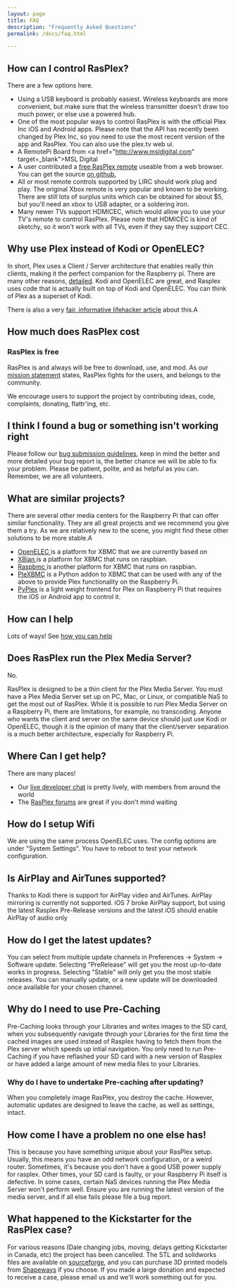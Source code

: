 ```yaml
---
layout: page 
title: FAQ
description: "Frequently Asked Questions"
permalink: /docs/faq.html

---
```


## How can I control RasPlex?

There are a few options here.

+ Using a USB keyboard is probably easiest. Wireless keyboards are more convenient, but make sure that the wireless transmitter doesn't draw too much power, or else use a powered hub.
+ One of the most popular ways to control RasPlex is with the official Plex Inc iOS and Android apps. Please note that the API has recently been changed by Plex Inc, so you need to use the most recent version of the app and RasPlex. You can also use the plex.tv web ui.
+ A RemotePi Board from <a href="http://www.msldigital.com" target=_blank">MSL Digital</a>
+ A user contributed a <a href="http://errorfreeit.com.au/blog/2014/1/4/free-online-rasplex-remote" target="_blank">free RasPlex remote</a> useable from a web browser. You can get the source <a href="https://github.com/RasPlex/Simple-RasPlex-Remote" target="_blank">on github.</a>
+ All or most remote controls supported by LIRC should work plug and play. The original Xbox remote is very popular and known to be working. There are still lots of surplus units which can be obtained for about $5, but you'll need an xbox to USB adapter, or a soldering iron.
+ Many newer TVs support HDMICEC, which would allow you to use your TV's remote to control RasPlex. Please note that HDMICEC is kind of sketchy, so it won't work with all TVs, even if they say they support CEC.

## Why use Plex instead of Kodi or OpenELEC?

In short, Plex uses a Client / Server architecture that enables really thin clients, making it the perfect companion for the Raspberry pi. There are many other reasons, [detailed](/about/why-rasplex.html). Kodi and OpenELEC are great, and Rasplex uses code that is actually built on top of Kodi and OpenELEC. You can think of Plex as a superset of Kodi.

There is also a very <a href="http://lifehacker.com/5991757/should-i-use-plex-or-xbmc-for-my-home-theater-pc" target="_blank">fair, informative lifehacker article</a> about this.A

## How much does RasPlex cost

### RasPlex is free

RasPlex is and always will be free to download, use, and mod. As our [mission statement](/about/mission-statement.html) states, RasPlex fights for the users, and belongs to the community.

We encourage users to support the project by contributing ideas, code, complaints, donating, flattr'ing, etc.

## I think I found a bug or something isn't working right

Please follow our <a href="https://github.com/RasPlex/RasPlex/wiki/How-to-report-a-bug" target="_blank">bug submission guidelines</a>, keep in mind the better and more detailed your bug report is, the better chance we will be able to fix your problem. Please be patient, polite, and as helpful as you can. Remember, we are all volunteers.

## What are similar projects?

There are several other media centers for the Raspberry Pi that can offer similar functionality. They are all great projects and we recommend you give them a try. As we are relatively new to the scene, you might find these other solutions to be more stable.A

+ <a href="http://www.openelec.tv/" target="_blank"> OpenELEC </a> is a platform for XBMC that we are currently based on
+ <a href="http://xbian.org/" target="_blank"> XBian </a> is a platform for XBMC that runs on raspbian.
+ <a href="http://www.raspbmc.com/" target="_blank"> Raspbmc </a>is another platform for XBMC that runs on raspbian.
+ <a href="http://wiki.xbmc.org/index.php?title=Add-on:PleXBMC" target="_blank">PleXBMC</a> is a Python addon to XBMC that can be used with any of the above to provide Plex functionality on the Raspberry Pi.
+ <a href="https://github.com/dalehamel/pyplex" target="_blank">PyPlex</a> is a light weight frontend for Plex on Raspberry Pi that requires the iOS or Android app to control it.

## How can I help

Lots of ways! See [how you can help](/contribute/how-to-help.html)

## Does RasPlex run the Plex Media Server?

No.

RasPlex is designed to be a thin client for the Plex Media Server. You must have a Plex Media Server set up on PC, Mac, or Linux, or compatible NaS to get the most out of RasPlex.
While it is possible to run Plex Media Server on a Raspberry Pi, there are limitations, for example, no transcoding. Anyone who wants the client and server on the same device should just use Kodi or OpenELEC, though it is the opinion of many that the client/server separation is a much better architecture, especially for Raspberry Pi.

## Where Can I get help?

There are many places!

+ Our <a href="http://chat.srvthe.net/"> live developer chat</a> is pretty lively, with members from around the world
+ The <a href="https://forums.plex.tv/categories/rasplex/"> RasPlex forums</a> are great if you don't mind waiting

## How do I setup Wifi

We are using the same process OpenELEC uses. The config options are under "System Settings". You have to reboot to test your network configuration.

## Is AirPlay and AirTunes supported?

Thanks to Kodi there is support for AirPlay video and AirTunes. AirPlay mirroring is currently not supported. iOS 7 broke AirPlay support, but using the latest Rasplex Pre-Release versions and the latest iOS should enable AirPlay of audio only

## How do I get the latest updates?

You can select from multiple update channels in Preferences -> System -> Software update. Selecting "PreRelease" will get you the most up-to-date works in progress. Selecting "Stable" will only get you the most stable releases. You can manually update, or a new update will be downloaded once available for your chosen channel.

## Why do I need to use Pre-Caching

Pre-Caching looks through your Libraries and writes images to the SD card, when you subsequently navigate through your Libraries for the first time the cached images are used instead of Rasplex having to fetch them from the Plex server which speeds up intial navigation. You only need to run Pre-Caching if you have reflashed your SD card with a new version of Rasplex or have added a large amount of new media files to your Libraries.

### Why do I have to undertake Pre-caching after updating?

When you completely image RasPlex, you destroy the cache. However, automatic updates are designed to leave the cache, as well as settings, intact.

## How come I have a problem no one else has!

This is because you have something unique about your RasPlex setup. Usually, this means you have an odd network configuration, or a weird router. Sometimes, it's because you don't have a good USB power supply for rasplex. Other times, your SD card is faulty, or your Raspberry Pi itself is defective. In some cases, certain NaS devices running the Plex Media Server won't perform well. Ensure you are running the latest version of the media server, and if all else fails please file a bug report.

## What happened to the Kickstarter for the RasPlex case?

For various reasons (Dale changing jobs, moving, delays getting Kickstarter in Canada, etc) the project has been cancelled. The STL and solidworks files are available on <a href="http://sourceforge.net/projects/rasplex/files/case/" target="_blank">sourceforge</a>, and you can purchase 3D printed models from <a href="http://www.shapeways.com/shops/rasplex" target="_blank">Shapeways</a> if you choose. If you made a large donation and expected to receive a case, please email us and we'll work something out for you.</div>
